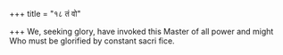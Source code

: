 +++
title = "१८ तं वो"

+++
We, seeking glory, have invoked this Master of all power and might  
     Who must be glorified by constant sacri fice.